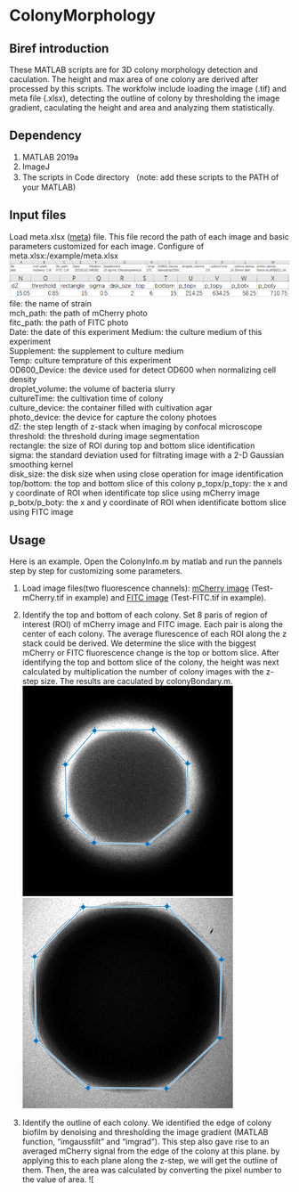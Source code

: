 # ColonyMorphology
## Biref introduction
These MATLAB scripts are for 3D colony morphology detection and caculation. The height and max area of one colony are derived after processed by this scripts. The workfolw include loading the image (.tif) and meta file (.xlsx), detecting the outline of colony by thresholding the image gradient, caculating the height and area and analyzing them statistically.
## Dependency
1. MATLAB 2019a
2. ImageJ 
3. The scripts in Code directory （note: add these scripts to the PATH of your MATLAB)
## Input files
Load meta.xlsx ([meta](/example/meta.xlsx)) file. This file record the path of each image and basic parameters customized for each image.
Configure of meta.xlsx:/example/meta.xlsx ![meta](/example/meta_example1.png)   
![meta](/example/meta_example2.png)   
file: the name of strain  
mch_path: the path of mCherry photo  
fitc_path: the path of FITC photo  
Date: the date of this experiment 
Medium: the culture medium of this experiment  
Supplement: the supplement to culture medium  
Temp: culture temprature of this experiment  
OD600_Device: the device used for detect OD600 when normalizing cell density  
droplet_volume: the volume of bacteria slurry  
cultureTime: the cultivation time of colony  
culture_device: the container filled with cultivation agar  
photo_device: the device for capture the colony photoes  
dZ: the step length of z-stack when imaging by confocal microscope  
threshold: the threshold during image segmentation  
rectangle: the size of ROI during top and bottom slice identification  
sigma: the standard deviation used for filtrating image with a 2-D Gaussian smoothing kernel  
disk_size: the disk size when using close operation for image identification  
top/bottom: the top and bottom slice of this colony
p_topx/p_topy: the x and y coordinate of ROI when identificate top slice using mCherry image  
p_botx/p_boty: the x and y coordinate of ROI when identificate bottom slice using FITC image  
## Usage
Here is an example. Open the ColonyInfo.m by matlab and run the pannels step by step for customizing some parameters. 
1. Load image files(two fluorescence channels): [mCherry image](/example/Test-mCherry.rar) (Test-mCherry.tif in example) and [FITC image](/example/Test-FITC.rar) (Test-FITC.tif in example).
2. Identify the top and bottom of each colony. Set 8 paris of region of interest (ROI) of mCherry image and FITC image. Each pair is along the center of each colony. The average flurescence of each ROI along the z stack could be derived. We determine the slice with the biggest mCherry or FITC fluorescence change is the top or bottom slice. After identifying the top and bottom slice of the colony, the height was next calculated by multiplication the number of colony images with the z-step size. The results are caculated by colonyBondary.m.  
![ROI](/example/ROI_mCherry.png) ![ROI](/example/ROI_FITC.png)

3. Identify the outline of each colony. We identified the edge of colony biofilm by denoising and thresholding the image gradient (MATLAB function, “imgaussfilt” and “imgrad”). This step also gave rise to an averaged mCherry signal from the edge of the colony at this plane. by applying this to each plane along the z-step, we will get the outline of them. Then, the area was calculated by converting the pixel number to the value of area. 
![

